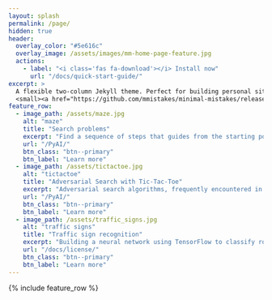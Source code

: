 ```yaml
---
layout: splash
permalink: /page/
hidden: true
header:
  overlay_color: "#5e616c"
  overlay_image: /assets/images/mm-home-page-feature.jpg
  actions:
    - label: "<i class='fas fa-download'></i> Install now"
      url: "/docs/quick-start-guide/"
excerpt: >
  A flexible two-column Jekyll theme. Perfect for building personal sites, blogs, and portfolios.<br />
  <small><a href="https://github.com/mmistakes/minimal-mistakes/releases/tag/4.24.0">Latest release v4.24.0</a></small>
feature_row:
  - image_path: /assets/maze.jpg
    alt: "maze"
    title: "Search problems"
    excerpt: "Find a sequence of steps that guides from the starting point to the desired destination."
    url: "/PyAI/"
    btn_class: "btn--primary"
    btn_label: "Learn more"
  - image_path: /assets/tictactoe.jpg
    alt: "tictactoe"
    title: "Adversarial Search with Tic-Tac-Toe"
    excerpt: "Adversarial search algorithms, frequently encountered in games like tic tac toe, confront opponents striving to achieve opposing goals"
    url: "/PyAI/"
    btn_class: "btn--primary"
    btn_label: "Learn more"
  - image_path: /assets/traffic_signs.jpg
    alt: "traffic signs"
    title: "Traffic sign recognition"
    excerpt: "Building a neural network using TensorFlow to classify road signs based on an image of those signs"
    url: "/docs/license/"
    btn_class: "btn--primary"
    btn_label: "Learn more"      
---
```


{% include feature_row %}
